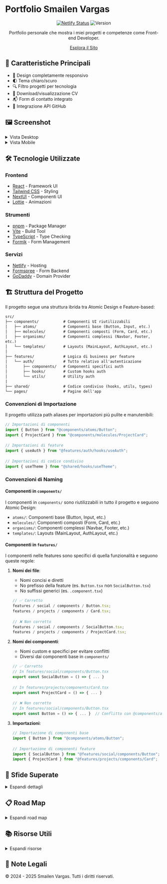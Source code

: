 # Portfolio Smailen Vargas

<div align="center">

[![Netlify Status](https://api.netlify.com/api/v1/badges/33b32928-0abb-4427-ac58-3f980cfc51ed/deploy-status)](https://app.netlify.com/sites/smailenvargas/deploys)
![Version](https://img.shields.io/badge/version-1.3.1-blue.svg)

Portfolio personale che mostra i miei progetti e competenze come Front-end Developer.

[Esplora il Sito](https://smailenvargas.com)

</div>

## 🌟 Caratteristiche Principali

- 📱 Design completamente responsivo
- 🌓 Tema chiaro/scuro
- 🔍 Filtro progetti per tecnologia
- 📄 Download/visualizzazione CV
- 📬 Form di contatto integrato
- 🔄 Integrazione API GitHub

## 🖼️ Screenshot

<details>
<summary>Vista Desktop</summary>
<img src="/src/assets/screenshot/sito-desktop.jpeg" alt="Vista Desktop">
</details>

<details>
<summary>Vista Mobile</summary>
<img src="/src/assets/screenshot/sito-smartphone.jpeg" alt="Vista Mobile">
</details>

## 🛠️ Tecnologie Utilizzate

### Frontend

- [React](https://react.dev/) - Framework UI
- [Tailwind CSS](https://tailwindcss.com/) - Styling
- [NextUI](https://nextui.org/) - Componenti UI
- [Lottie](https://airbnb.io/lottie/) - Animazioni

### Strumenti

- [pnpm](https://pnpm.io/) - Package Manager
- [Vite](https://vitejs.dev/) - Build Tool
- [TypeScript](https://www.typescriptlang.org/) - Type Checking
- [Formik](https://formik.org/) - Form Management

### Servizi

- [Netlify](https://www.netlify.com/) - Hosting
- [Formspree](https://formspree.io/) - Form Backend
- [GoDaddy](https://www.godaddy.com/) - Domain Provider

## 🏗️ Struttura del Progetto

Il progetto segue una struttura ibrida tra Atomic Design e Feature-based:

```
src/
├── components/           # Componenti UI riutilizzabili
│   ├── atoms/            # Componenti base (Button, Input, etc.)
│   ├── molecules/        # Componenti composti (Form, Card, etc.)
│   ├── organisms/        # Componenti complessi (Navbar, Footer, etc.)
│   └── templates/        # Layouts (MainLayout, AuthLayout, etc.)
│
├── features/             # Logica di business per feature
│   └── auth/             # Tutto relativo all'autenticazione
│       ├── components/   # Componenti specifici auth
│       ├── hooks/        # Custom hooks auth
│       └── utils/        # Utility auth
|
├── shared/               # Codice condiviso (hooks, utils, types)
└── pages/                # Pagine dell'app
```

### Convenzioni di Importazione

Il progetto utilizza path aliases per importazioni più pulite e manutenibili:

```typescript
// Importazioni di componenti
import { Button } from "@components/atoms/Button";
import { ProjectCard } from "@components/molecules/ProjectCard";

// Importazioni di feature
import { useAuth } from "@features/auth/hooks/useAuth";

// Importazioni di codice condiviso
import { useTheme } from "@shared/hooks/useTheme";
```

### Convenzioni di Naming

#### Componenti in `components/`

I componenti in `components/` sono riutilizzabili in tutto il progetto e seguono Atomic Design:

- `atoms/`: Componenti base (Button, Input, etc.)
- `molecules/`: Componenti composti (Form, Card, etc.)
- `organisms/`: Componenti complessi (Navbar, Footer, etc.)
- `templates/`: Layouts (MainLayout, AuthLayout, etc.)

#### Componenti in `features/`

I componenti nelle features sono specifici di quella funzionalità e seguono queste regole:

1. **Nomi dei file**:

   - Nomi concisi e diretti
   - No prefisso della feature (es. `Button.tsx` non `SocialButton.tsx`)
   - No suffissi generici (es. `.component.tsx`)

   ```typescript
   // ✅ Corretto
   features / social / components / Button.tsx;
   features / projects / components / Card.tsx;

   // ❌ Non corretto
   features / social / components / SocialButton.tsx;
   features / projects / components / ProjectCard.tsx;
   ```

2. **Nomi dei componenti**:

   - Nomi custom e specifici per evitare conflitti
   - Diversi dai componenti base in `components/`

   ```typescript
   // ✅ Corretto
   // In features/social/components/Button.tsx
   export const SocialButton = () => { ... }

   // In features/projects/components/Card.tsx
   export const ProjectCard = () => { ... }

   // ❌ Non corretto
   // In features/social/components/Button.tsx
   export const Button = () => { ... }  // Conflitto con @components/atoms/Button
   ```

3. **Importazioni**:

   ```typescript
   // Importazione di componenti base
   import { Button } from "@components/atoms/Button";

   // Importazione di componenti feature
   import { SocialButton } from "@features/social/components/Button";
   import { ProjectCard } from "@features/projects/components/Card";
   ```

## 🎯 Sfide Superate

<details>
<summary>Espandi dettagli</summary>

- **Responsive Design**: Creare un portfolio che sia non solo visivamente accattivante, ma anche altamente funzionale, adattabile a diverse dimensioni di schermo.
- **Progetti Interattivi**: Ogni progetto include una immagine di anteprima, le tecnologie utilizzate e un link alla demo o al repository GitHub.
- **Form di Contatto**: Form per permettere agli utenti di contattarmi direttamente dal sito.
- **API GitHub**: Implementare la API di GitHub per recuperare la repository con i progetti.
</details>

## 📋 Road Map

<details>
<summary>Espandi road map</summary>

- [x] Download/visualizzazione CV
- [x] Filtro progetti per tecnologia
- [x] Dark mode automatica/manuale
- [ ] Animazioni avanzate
- [ ] Tracciamento esperienza tecnologie
- [ ] ~~Server e database progetti~~ (Cancellato)
- [ ] ~~Temi multipli~~ (Cancellato)
</details>

## 📚 Risorse Utili

<details>
<summary>Espandi risorse</summary>

- [Tailwind CSS Docs](https://tailwindcss.com/docs)
- [Formik Docs](https://formik.org/docs)
- [React Docs](https://react.dev/)
- [Icons8](https://icons8.it/icons/)
</details>

## 📝 Note Legali

© 2024 - 2025 Smailen Vargas. Tutti i diritti riservati.

